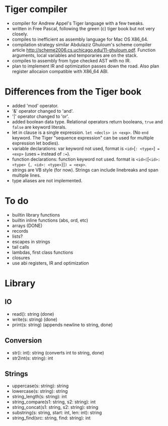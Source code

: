 # Tiger compiler

- compiler for Andrew Appel's Tiger language with a few tweaks.
- written in Free Pascal, following the green (c) tiger book but not very closely.
- compiles to inefficient as assembly language for Mac OS X86_64.
- compilation strategy similar Abdulaziz Ghuloum's scheme compiler article http://scheme2006.cs.uchicago.edu/11-ghuloum.pdf. Function arguments, local variables and temporaries are on the stack.
- compiles to assembly from type checked AST with no IR.
- plan to implement IR and optimization passes down the road. Also plan register allocaion compatible with X86_64 ABI.

# Differences from the Tiger book

- added 'mod' operator.
- '&' operator changed to 'and'.
- '|' operator changed to 'or'.
- added boolean data type. Relational operators return booleans, `true` and `false` are keyword literals.
- let in clause is a single expression. `let <decls> in <exp>`. (No `end` keyword. The Tiger "sequence expression" can be used for multiple expression let bodies).
- variable declarations: var keyword not used, format is `<id>`[`: <type>`]` = <exp>` (uses `=` instead of `:=`).
- function declarations: function keyword not used. format is `<id>(`[`<id>: <type> `{`, <id>: <type>`}]`) = <exp>`.
- strings are VB style (for now). Strings can include linebreaks and span multiple lines.
- type aliases are not implemented.

# To do

- builtin library functions
- builtin inline functions (abs, ord, etc)
- arrays (DONE)
- records
- lists?
- escapes in strings
- tail calls
- lambdas, first class functions
- closures
- use abi registers, IR and optimization

# Library

## IO

- read(): string                (done)
- write(s: string)              (done)
- print(s: string)              (appends newline to string, done)

## Conversion

- str(i: int): string           (converts int to string, done)
- str2int(s: string): int

## Strings

- uppercase(s: string): string
- lowercase(s: string): string
- string_length(s: string): int
- string_compare(s1: string, s2: string): int
- string_concat(s1: string, s2: string): string
- substring(s: string, start: int, len: int): string
- string_find(src: string, find: string): int

